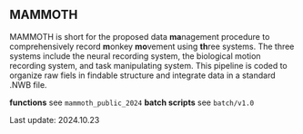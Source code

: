 ## MAMMOTH
MAMMOTH is short for the proposed data **ma**nagement procedure to comprehensively record **m**onkey **mo**vement using **th**ree systems. The three systems include the neural recording system, the biological motion recording system, and task manipulating system. 
This pipeline is coded to organize raw fiels in findable structure and integrate data in a standard .NWB file. 

**functions** see `mammoth_public_2024`
**batch scripts** see `batch/v1.0`


Last update: 2024.10.23